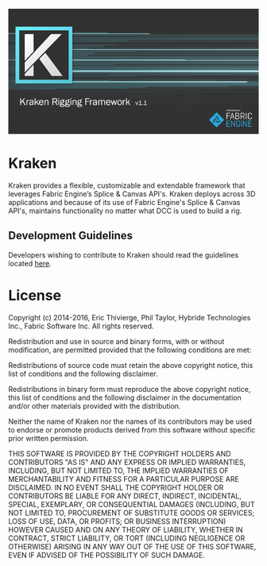 ![Kraken Rigging Framework](/Python/kraken/ui/images/KrakenUI_Splash.png)

Kraken
======
Kraken provides a flexible, customizable and extendable framework that leverages Fabric Engine’s Splice & Canvas API's. Kraken deploys across 3D applications and because of its use of Fabric Engine's Splice & Canvas API's, maintains functionality no matter what DCC is used to build a rig.

Development Guidelines
----------------------
Developers wishing to contribute to Kraken should read the guidelines located
[here](/.github/CONTRIBUTING.md).


License
=======
Copyright (c) 2014-2016, Eric Thivierge, Phil Taylor, Hybride Technologies Inc., Fabric Software Inc. All rights reserved.

Redistribution and use in source and binary forms, with or without modification, are permitted provided that the following conditions are met:

Redistributions of source code must retain the above copyright notice, this list of conditions and the following disclaimer.

Redistributions in binary form must reproduce the above copyright notice, this list of conditions and the following disclaimer in the documentation and/or other materials provided with the distribution.

Neither the name of Kraken nor the names of its contributors may be used to endorse or promote products derived from this software without specific prior written permission.

THIS SOFTWARE IS PROVIDED BY THE COPYRIGHT HOLDERS AND CONTRIBUTORS "AS IS" AND ANY EXPRESS OR IMPLIED WARRANTIES, INCLUDING, BUT NOT LIMITED TO, THE IMPLIED WARRANTIES OF MERCHANTABILITY AND FITNESS FOR A PARTICULAR PURPOSE ARE DISCLAIMED. IN NO EVENT SHALL THE COPYRIGHT HOLDER OR CONTRIBUTORS BE LIABLE FOR ANY DIRECT, INDIRECT, INCIDENTAL, SPECIAL, EXEMPLARY, OR CONSEQUENTIAL DAMAGES (INCLUDING, BUT NOT LIMITED TO, PROCUREMENT OF SUBSTITUTE GOODS OR SERVICES; LOSS OF USE, DATA, OR PROFITS; OR BUSINESS INTERRUPTION) HOWEVER CAUSED AND ON ANY THEORY OF LIABILITY, WHETHER IN CONTRACT, STRICT LIABILITY, OR TORT (INCLUDING NEGLIGENCE OR OTHERWISE) ARISING IN ANY WAY OUT OF THE USE OF THIS SOFTWARE, EVEN IF ADVISED OF THE POSSIBILITY OF SUCH DAMAGE.
